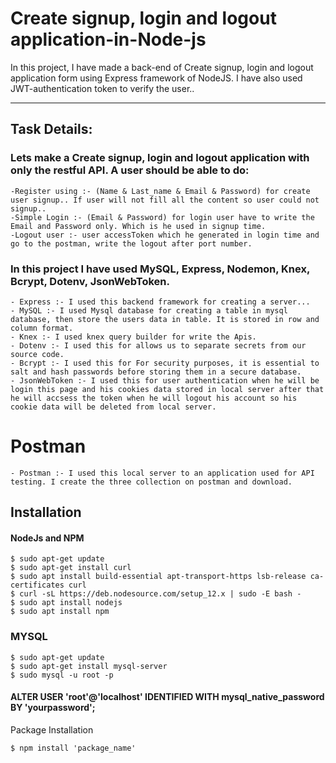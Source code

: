 # Create signup, login and logout application-in-Node-js
In this project, I have made a back-end of Create signup, login and logout application form using Express framework of NodeJS. I have also used JWT-authentication token to verify the user..

-------------------------------------------------------------------------------------

## Task Details:
### Lets make a Create signup, login and logout application with only the restful API. A user should be able to do:

    -Register using :- (Name & Last_name & Email & Password) for create user signup.. If user will not fill all the content so user could not signup..
    -Simple Login :- (Email & Password) for login user have to write the Email and Password only. Which is he used in signup time. 
    -Logout user :- user accessToken which he generated in login time and go to the postman, write the logout after port number.  
    
### In this project I have used MySQL, Express, Nodemon, Knex, Bcrypt, Dotenv, JsonWebToken.
    
    - Express :- I used this backend framework for creating a server...
    - MySQL :- I used Mysql database for creating a table in mysql database, then store the users data in table. It is stored in row and column format. 
    - Knex :- I used knex query builder for write the Apis. 
    - Dotenv :- I used this for allows us to separate secrets from our source code.
    - Bcrypt :- I used this for For security purposes, it is essential to salt and hash passwords before storing them in a secure database.
    - JsonWebToken :- I used this for user authentication when he will be login this page and his cookies data stored in local server after that he will accsess the token when he will logout his account so his cookie data will be deleted from local server. 

# Postman 
    - Postman :- I used this local server to an application used for API testing. I create the three collection on postman and download. 

## Installation
#### NodeJs and NPM

    $ sudo apt-get update 
    $ sudo apt-get install curl 
    $ sudo apt install build-essential apt-transport-https lsb-release ca-certificates curl 
    $ curl -sL https://deb.nodesource.com/setup_12.x | sudo -E bash -
    $ sudo apt install nodejs
    $ sudo apt install npm

### MYSQL

    $ sudo apt-get update
    $ sudo apt-get install mysql-server
    $ sudo mysql -u root -p
    
#### ALTER USER 'root'@'localhost' IDENTIFIED WITH mysql_native_password BY 'yourpassword';
Package Installation

    $ npm install 'package_name'
